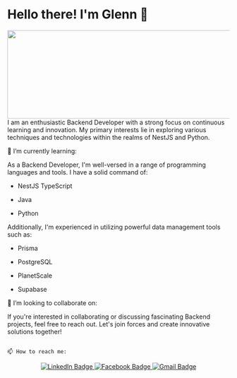 # Hello there! I'm Glenn 👋

<div align="center">
  <img src="https://media.giphy.com/media/dWesBcTLavkZuG35MI/giphy.gif" width="600" height="200"/>
</div>
I am an enthusiastic Backend Developer with a strong focus on continuous learning and innovation. 
My primary interests lie in exploring various techniques and technologies within the realms of NestJS and Python.


🌱 I’m currently learning:

As a Backend Developer, I'm well-versed in a range of programming languages and tools.
I have a solid command of:
 - NestJS TypeScript 
 * Java 
 + Python
 
Additionally, I'm experienced in utilizing powerful data management tools such as:
  - Prisma
  * PostgreSQL
  + PlanetScale
  - Supabase
  
  
  
  
👯 I’m looking to collaborate on:

  If you're interested in collaborating or discussing fascinating Backend projects, feel free to reach out. Let's join forces and create innovative solutions together!


                                                                           📫 How to reach me:
<div id="badges" align="center">
  <a href="https://www.linkedin.com/in/glenn-michael-nituda-04a131168/">
    <img src="https://img.shields.io/badge/LinkedIn-blue?style=for-the-badge&logo=linkedin&logoColor=white" alt="LinkedIn Badge"/>
  </a>
  <a href="https://www.facebook.com/glenn.nituda/">
    <img src="https://img.shields.io/badge/Facebook-1877F2?style=for-the-badge&logo=facebook&logoColor=white" alt="Facebook Badge"/>
  </a>
  <a href="gnituda05@gmail.com">
    <img src="https://img.shields.io/badge/Gmail-D14836?style=for-the-badge&logo=gmail&logoColor=white" alt="Gmail Badge"/>
  </a>
</div>

<!--
**gnituda05/gnituda05** is a ✨ _special_ ✨ repository because its `README.md` (this file) appears on your GitHub profile.

Here are some ideas to get you started:

- 🔭 I’m currently working on ...
- 🌱 I’m currently learning ...
- 👯 I’m looking to collaborate on ...
- 🤔 I’m looking for help with ...
- 💬 Ask me about ...
- 📫 How to reach me: ...
- 😄 Pronouns: ...
- ⚡ Fun fact: ...
-->
